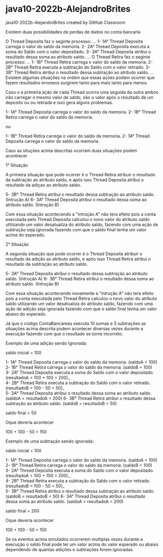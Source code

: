 # java10-2022b-AlejandroBrites
java10-2022b-AlejandroBrites created by GitHub Classroom


Existem duas possibilidades de perdas de dados no conta bancaria

O Thread Deposita faz o seginte processo:
...
1- 1A° Thread Deposita carrega o valor do saldo da memoria.
2- 2A° Thread Deposita executa a soma do Saldo com o valor depositado.
3- 3A° Thread Deposita atribui o resultado dessa soma ao atributo saldo. 
...
O Thread Retira faz o seginte processo:
...
1- 1B° Thread Retira carrega o valor do saldo da memoria.
2- 2B° Thread Retira executa a subtração do Saldo com o valor retirado.
3- 3B° Thread Retira atribui o resultado dessa subtração ao atributo saldo. 
...
Existem algumas situações na ordem que essas ações podem ocorrer que fazem resultados erroneos surgirem tanto para mais tanto para menos.


Caso o a primeira ação de cada Thread ocorra uma seguida da outra ambos irão carregar o mesmo valor de saldo, não o valor após o resultado de um deposito ou ou retirada e isso gera alguns problemas.

1- 1A° Thread Deposita carrega o valor do saldo da memoria.
2- 1B° Thread Retira carrega o valor do saldo da memoria.

ou

1- 1B° Thread Retira carrega o valor do saldo da memoria.
2- 1A° Thread Deposita carrega o valor do saldo da memoria.

Caso as situções acima descritas ocorram duas situações podem acontrecer

1° Situação

A primeira situação que pode ocorrer é o Thread Retira atribuir o resultado da subtração ao atributo saldo, e após isso Thread Deposita atribui o resultado da adiçao ao atributo saldo.

5- 3B° Thread Retira atribui o resultado dessa subtração ao atributo saldo. (Intrução A)
6- 3A° Thread Deposita atribui o resultado dessa soma ao atributo saldo.    (Intrução B)   

Com essa situação acontecendo a "intrução A" não tera efeito pois a conta executada pelo Thread Deposita calculou o novo valor do atributo saldo utilizando um valor desatualiza do atributo saldo, fazendo com uma ação de subtração seja ignorada fazendo com que o saldo final tenha um valor acima do esperado.    

2° Situação

A segunda situação que pode ocorrer é o Thread Deposita atribuir o resultado da adição ao atributo saldo, e após isso Thread Retira atribui o resultado da subtração ao atributo saldo.

5- 3A° Thread Deposita atribui o resultado dessa subtração ao atributo saldo. (Intrução A)
6- 3B° Thread Retira atribui o resultado dessa soma ao atributo saldo.    (Intrução B)  

Com essa situação acontecendo novamente a "intrução A" não tera efeito pois a conta executada pelo Thread Retira calculou o novo valor do atributo saldo utilizando um valor desatualiza do atributo saldo, fazendo com uma ação de adição seja ignorada fazendo com que o saldo final tenha um valor abaixo do esperado.  


Já que o código ContaBancareas executa 10 somas e 5 subtrações as situações acima descrita podem acontecer diversas vezes durante a execução fazendo com que o resultado se torne incorreto.

Exemplo de uma adição sendo ignorada:

saldo inicial = 100

1- 1A° Thread Deposita carrega o valor do saldo da memoria.                  (saldoA = 100)
2- 1B° Thread Retira carrega o valor do saldo da memoria.                    (saldoB = 100)    
3- 2A° Thread Deposita executa a soma do Saldo com o valor depositado.       (resultadoA = 100 + 100 = 200)_  
4- 2B° Thread Retira executa a subtração do Saldo com o valor retirado.      (resultadoB = 100 - 50 = 50)_     
5- 3A° Thread Deposita atribui o resultado dessa soma ao atributo saldo.     (saldoA = resultadoA = 200) 
6- 3B° Thread Retira atribui o resultado dessa subtração ao atributo saldo.  (saldoB = resultadoB = 50) 


saldo final = 50

Oque deveria acontecer 

 100 + 100 - 50 = 150


Exemplo de uma subtração sendo ignorada:

saldo inicial = 100


1- 1A° Thread Deposita carrega o valor do saldo da memoria.                  (saldoA = 100)
2- 1B° Thread Retira carrega o valor do saldo da memoria.                    (saldoB = 100)    
3- 2A° Thread Deposita executa a soma do Saldo com o valor depositado.       (resultadoA = 100 + 100 = 200)_  
4- 2B° Thread Retira executa a subtração do Saldo com o valor retirado.      (resultadoB = 100 - 50 = 50)_     
5- 3B° Thread Retira atribui o resultado dessa subtração ao atributo saldo.  (saldoB = resultadoB = 50) 
6- 3A° Thread Deposita atribui o resultado dessa soma ao atributo saldo.     (saldoA = resultadoA = 200) 

saldo final = 200

Oque deveria acontecer 

 100 + 100 - 50 = 150
 
Se os eventos acima simulados ocorrerem multiplas vezes durante a execução o saldo final pode ter um valor acima do valor esperado ou abaixo dependendo de quantas adições e subtrações forem ignoradas.
